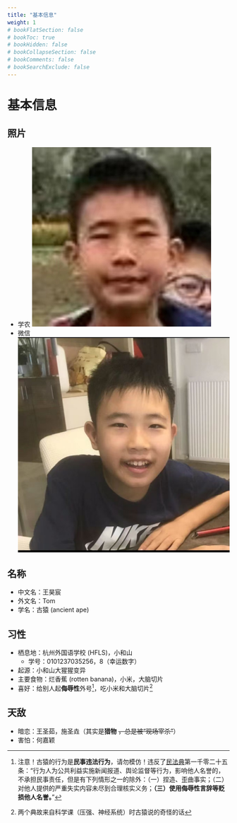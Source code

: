 ```yaml
---
title: "基本信息"
weight: 1
# bookFlatSection: false
# bookToc: true
# bookHidden: false
# bookCollapseSection: false
# bookComments: false
# bookSearchExclude: false
---
```

# 基本信息

## 照片
- 学农 ![](/docs/img/1.png)
- 微信 ![](/docs/img/2.jpg)

## 名称

- 中文名：王昊宸
- 外文名：Tom
- 学名：古猿 (ancient ape)

## 习性

- 栖息地：杭州外国语学校 (HFLS)，小和山
    - 学号：0101237035256，8（幸运数字）
- 起源：小和山大猩猩变异
- 主要食物：烂香蕉 (rotten banana)，小米，大脑切片
- 喜好：给别人起**侮辱性**外号[^1]，吃小米和大脑切片[^2]

## 天敌

- 暗恋：王圣茹，施圣垚（其实是**猎物** ~~，总是被“现场宰杀”~~）
- 害怕：何嘉颖

[^1]: 注意！古猿的行为是**民事违法行为**，请勿模仿！违反了[民法典](https://flk.npc.gov.cn/detail2.html?ZmY4MDgwODE3MjlkMWVmZTAxNzI5ZDUwYjVjNTAwYmY%3D)第一千零二十五条：“行为人为公共利益实施新闻报道、舆论监督等行为，影响他人名誉的，不承担民事责任，但是有下列情形之一的除外：（一）捏造、歪曲事实；（二）对他人提供的严重失实内容未尽到合理核实义务；**（三）使用侮辱性言辞等贬损他人名誉。**”

[^2]: 两个典故来自科学课（压强、神经系统）时古猿说的奇怪的话